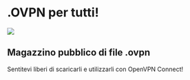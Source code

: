 # .OVPN per tutti!

![](https://upload.wikimedia.org/wikipedia/commons/f/f5/OpenVPN_logo.svg)

## Magazzino pubblico di file .ovpn
Sentitevi liberi di scaricarli e utilizzarli con  OpenVPN Connect!
